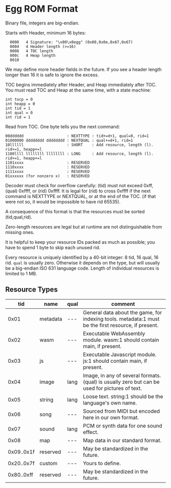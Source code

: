 # Egg ROM Format

Binary file, integers are big-endian.

Starts with Header, minimum 16 bytes:

```
  0000   4 Signature: "\x00\x0egg" (0x00,0x0e,0x67,0x67)
  0004   4 Header length (>=16)
  0008   4 TOC length
  000c   4 Heap length
  0010
```
  
We may define more header fields in the future.
If you see a header length longer than 16 it is safe to ignore the excess.

TOC begins immediately after Header, and Heap immediately after TOC.
You must read TOC and Heap at the same time, with a state machine:

```
int tocp = 0
int heapp = 0
int tid = 1
int qual = 0
int rid = 1
```

Read from TOC. One byte tells you the next command:

```
00dddddd                   : NEXTTYPE : tid+=d+1, qual=0, rid=1
01000000 dddddddd dddddddd : NEXTQUAL : qual+=d+1, rid=1
10llllll                   : SHORT    : Add resource, length (l). rid+=1, heapp+=l
1100llll llllllll llllllll : LONG     : Add resource, length (l). rid+=1, heapp+=l
1101xxxx                   : RESERVED
1110xxxx                   : RESERVED
1111xxxx                   : RESERVED
01xxxxxx (for nonzero x)   : RESERVED
```

Decoder must check for overflow carefully: (tid) must not exceed 0xff, (qual) 0xffff, or (rid) 0xffff.
It is legal for (rid) to cross 0xffff if the next command is NEXTTYPE or NEXTQUAL, or at the end of the TOC.
(if that were not so, it would be impossible to have rid 65535).

A consequence of this format is that the resources must be sorted (tid,qual,rid).

Zero-length resources are legal but at runtime are not distinguishable from missing ones.

It is helpful to keep your resource IDs packed as much as possible; you have to spend 1 byte to skip each unused rid.

Every resource is uniquely identified by a 40-bit integer: 8 tid, 16 qual, 16 rid.
`qual` is usually zero. Otherwise it depends on the type, but will usually be a big-endian ISO 631 language code.
Length of individual resources is limited to 1 MB.

## Resource Types

| tid  | name      | qual      | comment |
|------|-----------|-----------|---------|
| 0x01 | metadata  | ---       | General data about the game, for indexing tools. metadata:1 must be the first resource, if present. |
| 0x02 | wasm      | ---       | Executable WebAssembly module. wasm:1 should contain main, if present. |
| 0x03 | js        | ---       | Executable Javascript module. js:1 should contain main, if present. |
| 0x04 | image     | lang      | Image, in any of several formats. (qual) is usually zero but can be used for pictures of text. |
| 0x05 | string    | lang      | Loose text. string:1 should be the language's own name. |
| 0x06 | song      | ---       | Sourced from MIDI but encoded here in our own format. |
| 0x07 | sound     | lang      | PCM or synth data for one sound effect. |
| 0x08 | map       | ---       | Map data in our standard format. |
| 0x09..0x1f | reserved | ---  | May be standardized in the future. |
| 0x20..0x7f | custom | ---    | Yours to define. |
| 0x80..0xff | reserved | ---  | May be standardized in the future. |

